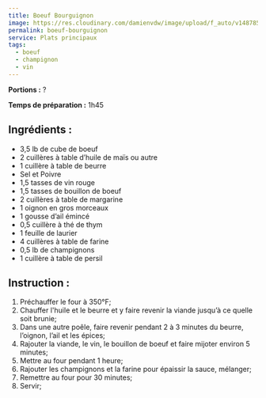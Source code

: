 ```yaml
---
title: Boeuf Bourguignon
image: https://res.cloudinary.com/damienvdw/image/upload/f_auto/v1487858573/recettes/Boeuf-Bourguignon_xoivyg.jpg
permalink: boeuf-bourguignon
service: Plats principaux
tags:
  - boeuf
  - champignon
  - vin
---
```



**Portions :** ?

**Temps de préparation :** 1h45

## Ingrédients :
- 3,5 lb de cube de boeuf
- 2 cuillères à table d’huile de maïs ou autre
- 1 cuillère à table de beurre
- Sel et Poivre
- 1,5 tasses de vin rouge
- 1,5 tasses de bouillon de boeuf
- 2 cuillères à table de margarine
- 1 oignon en gros morceaux
- 1 gousse d’ail émincé
- 0,5 cuillère à thé de thym
- 1 feuille de laurier
- 4 cuillères à table de farine
- 0,5 lb de champignons
- 1 cuillère à table de persil

## Instruction :
1. Préchauffer le four à 350°F;
2. Chauffer l'huile et le beurre et y faire revenir la viande jusqu’à ce quelle soit brunie;
3. Dans une autre poêle, faire revenir pendant 2 à 3 minutes du beurre, l’oignon, l’ail et les épices;
4. Rajouter la viande, le vin, le bouillon de boeuf et faire mijoter environ 5 minutes;
5. Mettre au four pendant 1 heure;
6. Rajouter les champignons et la farine pour épaissir la sauce, mélanger;
7. Remettre au four pour 30 minutes;
8. Servir;
